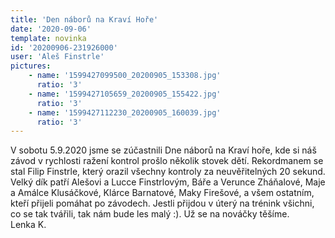 ```yaml
---
title: 'Den náborů na Kraví Hoře'
date: '2020-09-06'
template: novinka
id: '20200906-231926000'
user: 'Aleš Finstrle'
pictures:
    - name: '1599427099500_20200905_153308.jpg'
      ratio: '3'
    - name: '1599427105659_20200905_155422.jpg'
      ratio: '3'
    - name: '1599427112230_20200905_160039.jpg'
      ratio: '3'
---
```

V sobotu 5.9.2020 jsme se zúčastnili Dne náborů na Kraví hoře, kde si náš závod v rychlosti ražení kontrol prošlo několik stovek dětí. Rekordmanem se stal Filip Finstrle, který orazil všechny kontroly za neuvěřitelných 20 sekund. Velký dík patří Alešovi a Lucce Finstrlovým, Báře a Verunce Zháňalové, Maje a Amálce Klusáčkové, Klárce Barnatové, Maky Firešové, a všem ostatním, kteří přijeli pomáhat po závodech. Jestli přijdou v úterý na trénink všichni, co se tak tvářili, tak nám bude les malý :). Už se na nováčky těšíme.  
Lenka K.
